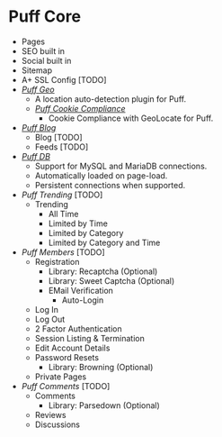 # Puff Core
- Pages
- SEO built in
- Social built in
- Sitemap
- A+ SSL Config [TODO]
- _[Puff Geo](https://github.com/eustasy/puff-geo)_
  - A location auto-detection plugin for Puff.
  - _[Puff Cookie Compliance](https://github.com/eustasy/puff-cookiecompliance)_
  	- Cookie Compliance with GeoLocate for Puff.
- _[Puff Blog](https://github.com/eustasy/puff-blog)_
  - Blog [TODO]
  - Feeds [TODO]
- _[Puff DB](https://github.com/eustasy/puff-db)_
    - Support for MySQL and MariaDB connections.
    - Automatically loaded on page-load.
    - Persistent connections when supported.
- _Puff Trending_ [TODO]
  - Trending
    - All Time
    - Limited by Time
    - Limited by Category
    - Limited by Category and Time
- _Puff Members_ [TODO]
  - Registration
    - Library: Recaptcha (Optional)
    - Library: Sweet Captcha (Optional)
    - EMail Verification
      - Auto-Login
  - Log In
  - Log Out
  - 2 Factor Authentication
  - Session Listing & Termination
  - Edit Account Details
  - Password Resets
    - Library: Browning (Optional)
  - Private Pages
- _Puff Comments_ [TODO]
  - Comments
    - Library: Parsedown (Optional)
  - Reviews
  - Discussions
